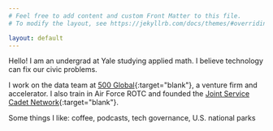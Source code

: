 ```yaml
---
# Feel free to add content and custom Front Matter to this file.
# To modify the layout, see https://jekyllrb.com/docs/themes/#overriding-theme-defaults

layout: default
---
```


<!-- I grew up in San Diego, CA. I like using data to fixing civic problems through startups. -->
Hello! I am an undergrad at Yale studying applied math. I believe technology can fix our civic problems.

<!-- startups that solve civic missions and civic tech, everything from defense to education.
I grew up in San Diego, CA. My interests include defense, startups, and data.
-->

<!-- I am studying applied math at [Yale](http://www.yale.edu){:target="_blank"}, focusing on data and economics.
-->
I work on the data team at [500 Global](https://500.co){:target="blank"}, a venture firm and accelerator. I also train in Air Force ROTC and founded the [Joint Service Cadet Network](http://jscn.site/){:target="blank"}.

<!-- Some of my writing is in the [Wall Street Journal](https://www.wsj.com/articles/the-death-of-the-student-athlete-11626215803){:target="blank"} and [Merion West](https://merionwest.com/2021/02/24/review-the-klondike-bake-oven-deaths/){:target="blank"}. -->
Some things I like: coffee, podcasts, tech governance, U.S. national parks
